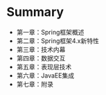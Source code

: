 # Summary

* 第一章：Spring框架概述
* 第二章：Spring框架4.x新特性
* 第三章：技术内幕
* 第四章：数据交互
* 第五章：表现层技术
* 第六章：JavaEE集成
* 第七章：附录

